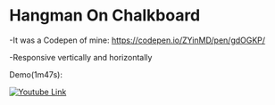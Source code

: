 # Hangman On Chalkboard

-It was a Codepen of mine: https://codepen.io/ZYinMD/pen/gdOGKP/

-Responsive vertically and horizontally

Demo(1m47s):

[![Youtube Link](https://s19.postimg.cc/tfdecwl2r/thumbnail_-_Hangman_on_Chalkboard_1.png)](https://youtu.be/Xe8ZgbvHiiI)
